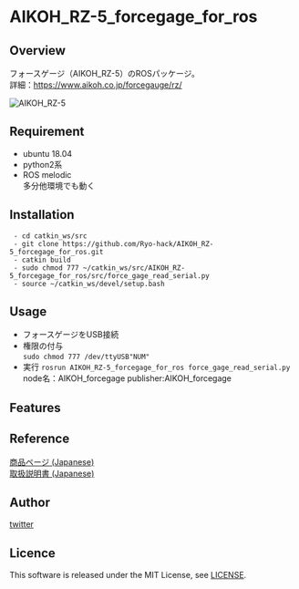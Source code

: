 # AIKOH_RZ-5_forcegage_for_ros

## Overview
フォースゲージ（AIKOH_RZ-5）のROSパッケージ。 <br>
詳細：https://www.aikoh.co.jp/forcegauge/rz/ <br>

![AIKOH_RZ-5](https://user-images.githubusercontent.com/56574063/164232267-6496de6f-6890-427c-a996-e86fa7fa0d8b.png) <br>

## Requirement <br>

- ubuntu 18.04 <br>
- python2系 <br>
- ROS melodic <br>
多分他環境でも動く

## Installation <br>
     - cd catkin_ws/src
     - git clone https://github.com/Ryo-hack/AIKOH_RZ-5_forcegage_for_ros.git
     - catkin build
     - sudo chmod 777 ~/catkin_ws/src/AIKOH_RZ-5_forcegage_for_ros/src/force_gage_read_serial.py
     - source ~/catkin_ws/devel/setup.bash 
     
## Usage

- フォースゲージをUSB接続 <br>
- 権限の付与<br>
  `sudo chmod 777 /dev/ttyUSB"NUM"` <br>
- 実行
  `rosrun AIKOH_RZ-5_forcegage_for_ros force_gage_read_serial.py` <br>
node名：AIKOH_forcegage
publisher:AIKOH_forcegage

## Features

## Reference
[商品ページ (Japanese)](https://www.aikoh.co.jp/forcegauge/rz/) <br>
[取扱説明書 (Japanese)](https://www.aikoh.co.jp/wp-content/uploads/AIKOH_RZ_manual_JP_2019.5.pdf)   <br>

## Author
[twitter](https://twitter.com/Ryo_hack_) <br>

## Licence
This software is released under the MIT License, see [LICENSE](./LICENSE). <br>

```
